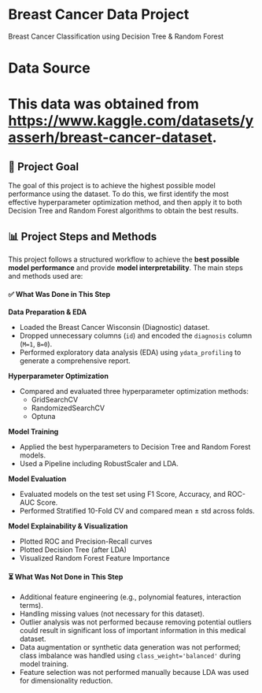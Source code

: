 # Breast Cancer Data Project
Breast Cancer Classification using Decision Tree & Random Forest

# Data Source
# This data was obtained from https://www.kaggle.com/datasets/yasserh/breast-cancer-dataset.

## 🚀 Project Goal
The goal of this project is to achieve the highest possible model performance using the dataset. To do this, we first identify the most effective hyperparameter optimization method, and then apply it to both Decision Tree and Random Forest algorithms to obtain the best results.
## 📊 Project Steps and Methods
This project follows a structured workflow to achieve the **best possible model performance** and provide **model interpretability**. The main steps and methods used are:


#### ✅ What Was Done in This Step

**Data Preparation & EDA**
- Loaded the Breast Cancer Wisconsin (Diagnostic) dataset.
- Dropped unnecessary columns (`id`) and encoded the `diagnosis` column (`M=1`, `B=0`).
- Performed exploratory data analysis (EDA) using `ydata_profiling` to generate a comprehensive report.

**Hyperparameter Optimization**
- Compared and evaluated three hyperparameter optimization methods:
  - GridSearchCV
  - RandomizedSearchCV
  - Optuna

**Model Training**
- Applied the best hyperparameters to Decision Tree and Random Forest models.
- Used a Pipeline including RobustScaler and LDA.

**Model Evaluation**
- Evaluated models on the test set using F1 Score, Accuracy, and ROC-AUC Score.
- Performed Stratified 10-Fold CV and compared mean ± std across folds.

**Model Explainability & Visualization**
- Plotted ROC and Precision-Recall curves
- Plotted Decision Tree (after LDA)
- Visualized Random Forest Feature Importance



#### ⏳ What Was Not Done in This Step
- Additional feature engineering (e.g., polynomial features, interaction terms).
- Handling missing values (not necessary for this dataset).
- Outlier analysis was not performed because removing potential outliers could result in significant loss of important information in this medical dataset.
- Data augmentation or synthetic data generation was not performed; class imbalance was handled using `class_weight='balanced'` during model training.
- Feature selection was not performed manually because LDA was used for dimensionality reduction.





